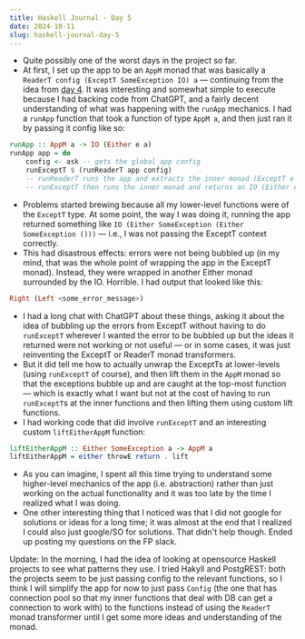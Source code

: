 ```yaml
---
title: Haskell Journal - Day 5
date: 2024-10-11
slug: haskell-journal-day-5
---
```


- Quite possibly one of the worst days in the project so far.
- At first, I set up the app to be an `AppM` monad that was basically a `ReaderT config (ExceptT SomeException IO) a` — continuing from the idea from [day 4](/haskell-day-4). It was interesting and somewhat simple to execute because I had backing code from ChatGPT, and a fairly decent understanding of what was happening with the `runApp` mechanics. I had a `runApp` function that took a function of type `AppM a`, and then just ran it by passing it config like so:

```haskell
runApp :: AppM a -> IO (Either e a)
runApp app = do
	config <- ask -- gets the global app config
	runExceptT $ (runReaderT app config)
	-- runReaderT runs the app and extracts the inner monad (ExceptT e a)
	-- runExceptT then runs the inner monad and returns an IO (Either e a)
```

- Problems started brewing because all my lower-level functions were of the `ExceptT` type. At some point, the way I was doing it, running the app returned something like `IO (Either SomeException (Either SomeException ()))` — i.e., I was not passing the ExceptT context correctly.
- This had disastrous effects: errors were not being bubbled up (in my mind, that was the whole point of wrapping the app in the ExceptT monad). Instead, they were wrapped in another Either monad surrounded by the IO. Horrible. I had output that looked like this:

```haskell
Right (Left <some_error_message>)
```

- I had a long chat with ChatGPT about these things, asking it about the idea of bubbling up the errors from ExceptT without having to do `runExceptT` wherever I wanted the error to be bubbled up but the ideas it returned were not working or not useful — or in some cases, it was just reinventing the ExceptT or ReaderT monad transformers.
- But it did tell me how to actually unwrap the ExceptTs at lower-levels (using `runExceptT` of course), and then lift them in the `AppM` monad so that the exceptions bubble up and are caught at the top-most function — which is exactly what I want but not at the cost of having to run `runExceptT`s at the inner functions and then lifting them using custom lift functions.
- I had working code that did involve `runExceptT` and an interesting custom `liftEitherAppM` function:

```haskell
liftEitherAppM :: Either SomeException a -> AppM a
liftEitherAppM = either throwE return . lift
```

- As you can imagine, I spent all this time trying to understand some higher-level mechanics of the app (i.e. abstraction) rather than just working on the actual functionality and it was too late by the time I realized what I was doing.
- One other interesting thing that I noticed was that I did not google for solutions or ideas for a long time; it was almost at the end that I realized I could also just google/SO for solutions. That didn't help though. Ended up posting my questions on the FP slack.

Update: In the morning, I had the idea of looking at opensource Haskell projects to see what patterns they use. I tried Hakyll and PostgREST: both the projects seem to be just passing config to the relevant functions, so I think I will simplify the app for now to just pass `Config` (the one that has connection pool so that my inner functions that deal with DB can get a connection to work with) to the functions instead of using the `ReaderT` monad transformer until I get some more ideas and understanding of the monad.
